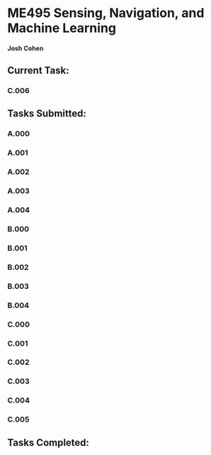 # ME495 Sensing, Navigation, and Machine Learning
#### Josh Cohen

## Current Task:
### C.006

## Tasks Submitted:
### A.000
### A.001
### A.002
### A.003
### A.004
### B.000
### B.001
### B.002
### B.003
### B.004
### C.000
### C.001
### C.002
### C.003
### C.004
### C.005

## Tasks Completed:
